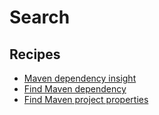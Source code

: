 # Search

## Recipes

* [Maven dependency insight](dependencyinsight.md)
* [Find Maven dependency](finddependency.md)
* [Find Maven project properties](findproperties.md)

